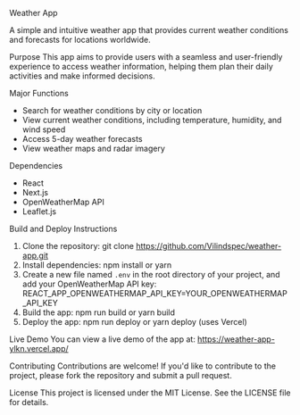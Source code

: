 Weather App

A simple and intuitive weather app that provides current weather conditions and forecasts for locations worldwide.

Purpose
This app aims to provide users with a seamless and user-friendly experience to access weather information, helping them plan their daily activities and make informed decisions.

Major Functions
- Search for weather conditions by city or location
- View current weather conditions, including temperature, humidity, and wind speed
- Access 5-day weather forecasts
- View weather maps and radar imagery

Dependencies
- React
- Next.js
- OpenWeatherMap API
- Leaflet.js

Build and Deploy Instructions
1. Clone the repository: git clone https://github.com/Vilindspec/weather-app.git
2. Install dependencies: npm install or yarn
3. Create a new file named `.env` in the root directory of your project, and add your OpenWeatherMap API key: REACT_APP_OPENWEATHERMAP_API_KEY=YOUR_OPENWEATHERMAP_API_KEY
4. Build the app: npm run build or yarn build
5. Deploy the app: npm run deploy or yarn deploy (uses Vercel)

Live Demo
You can view a live demo of the app at: https://weather-app-ylkn.vercel.app/

Contributing
Contributions are welcome! If you'd like to contribute to the project, please fork the repository and submit a pull request.

License
This project is licensed under the MIT License. See the LICENSE file for details.
